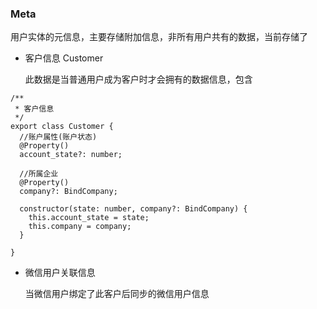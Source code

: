 ### Meta
用户实体的元信息，主要存储附加信息，非所有用户共有的数据，当前存储了

- 客户信息 Customer

  此数据是当普通用户成为客户时才会拥有的数据信息，包含
```
/**
 * 客户信息
 */
export class Customer {
  //账户属性(账户状态)
  @Property()
  account_state?: number;

  //所属企业
  @Property()
  company?: BindCompany;

  constructor(state: number, company?: BindCompany) {
    this.account_state = state;
    this.company = company;
  }

}
```

- 微信用户关联信息

  当微信用户绑定了此客户后同步的微信用户信息
